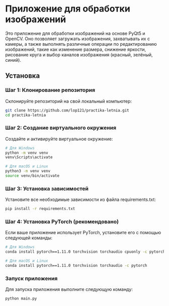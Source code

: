 
# Приложение для обработки изображений

Это приложение для обработки изображений на основе PyQt5 и OpenCV. Оно позволяет загружать изображения, захватывать их с камеры, а также выполнять различные операции по редактированию изображений, такие как изменение размера, снижение яркости, рисование круга и выбор каналов изображения (красный, зелёный, синий).

## Установка

### Шаг 1: Клонирование репозитория

Склонируйте репозиторий на свой локальный компьютер:

```bash
git clone https://github.com/lop121/practika-letnia.git
cd practika-letnia
```

### Шаг 2: Создание виртуального окружения

Создайте и активируйте виртуальное окружение:
```bash
# Для Windows
python -m venv venv
venv\Scripts\activate

# Для macOS и Linux
python3 -m venv venv
source venv/bin/activate
```

### Шаг 3: Установка зависимостей

Установите все необходимые зависимости из файла requirements.txt:
````bash
pip install -r requirements.txt
````

### Шаг 4: Установка PyTorch (рекомендовано)

Если ваше приложение использует PyTorch, установите его с помощью следующей команды:
```bash
# Для Windows
conda install pytorch==1.11.0 torchvision torchaudio cpuonly -c pytorch

# Для macOS и Linux
conda install pytorch==1.11.0 torchvision torchaudio -c pytorch
```
### Запуск приложения
Для запуска приложения выполните следующую команду:
```bash
python main.py
````